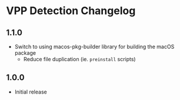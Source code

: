 # VPP Detection Changelog

## 1.1.0
- Switch to using macos-pkg-builder library for building the macOS package
  - Reduce file duplication (ie. `preinstall` scripts)

## 1.0.0
- Initial release